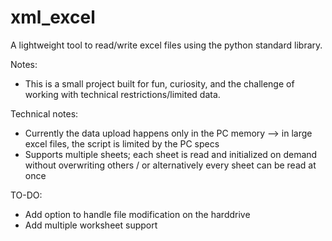 # xml_excel
A lightweight tool to read/write excel files using the python standard library.

Notes:
- This is a small project built for fun, curiosity, and the challenge of working with technical restrictions/limited data.

Technical notes:
- Currently the data upload happens only in the PC memory --> in large excel files, the script is limited by the PC specs
- Supports multiple sheets; each sheet is read and initialized on demand without overwriting others / or alternatively every sheet can be read at once

TO-DO:
- Add option to handle file modification on the harddrive
- Add multiple worksheet support
